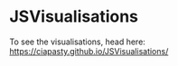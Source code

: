 # JSVisualisations
To see the visualisations, head here: https://ciapasty.github.io/JSVisualisations/
